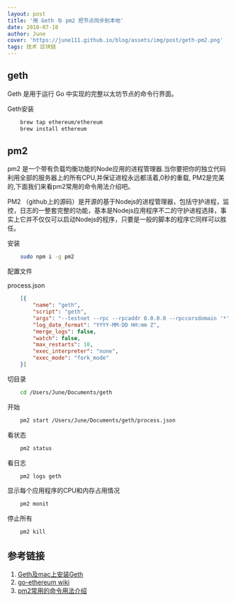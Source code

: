```yaml
---
layout: post
title: '用 Geth 与 pm2 把节点同步到本地'
date: 2018-07-10
author: June
cover: 'https://june111.github.io/blog/assets/img/post/geth-pm2.png'
tags: 技术 区块链
---
```


## geth

Geth 是用于运行 Go 中实现的完整以太坊节点的命令行界面。

Geth安装
```bash
    brew tap ethereum/ethereum
    brew install ethereum
```
## pm2

pm2 是一个带有负载均衡功能的Node应用的进程管理器.当你要把你的独立代码利用全部的服务器上的所有CPU,并保证进程永远都活着,0秒的重载, PM2是完美的,下面我们来看pm2常用的命令用法介绍吧。

PM2 （github上的源码）是开源的基于Nodejs的进程管理器，包括守护进程，监控，日志的一整套完整的功能，基本是Nodejs应用程序不二的守护进程选择，事实上它并不仅仅可以启动Nodejs的程序，只要是一般的脚本的程序它同样可以胜任。

安装
```bash
    sudo npm i -g pm2
```
配置文件

process.json
```json
	[{
		"name": "geth",
		"script": "geth",
		"args": "--testnet --rpc --rpcaddr 0.0.0.0 --rpccorsdomain '*' --syncmode 'fast' --maxpeers 100 --cache 1024 --datadir /Users/June/Documents/geth/data",
		"log_date_format": "YYYY-MM-DD HH:mm Z",
		"merge_logs": false,
		"watch": false,
		"max_restarts": 10,
		"exec_interpreter": "none",
		"exec_mode": "fork_mode"
	}]
```
切目录
```bash
	cd /Users/June/Documents/geth 
```
开始
```bash
	pm2 start /Users/June/Documents/geth/process.json 
```
看状态
```bash
	pm2 status
```
看日志
```bash
	pm2 logs geth
```
显示每个应用程序的CPU和内存占用情况

```bash
	pm2 monit
```
停止所有
```bash
	pm2 kill
```

## 参考链接

1. [Geth及mac上安装Geth](https://blog.csdn.net/cs380637384/article/details/80017854)
2. [go-ethereum wiki](https://github.com/ethereum/go-ethereum/wiki/geth)
3. [pm2常用的命令用法介绍](https://blog.csdn.net/chengxuyuanyonghu/article/details/74910875)

